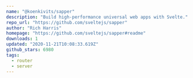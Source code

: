 ```yaml
---
name: "@koenkivits/sapper"
description: "Build high-performance universal web apps with Svelte."
repo_url: "https://github.com/sveltejs/sapper"
author: "Rich Harris"
homepage: "https://github.com/sveltejs/sapper#readme"
downloads: 1
updated: "2020-11-21T10:08:33.619Z"
github_stars: 6980
tags: 
  - router
  - server
---
```

